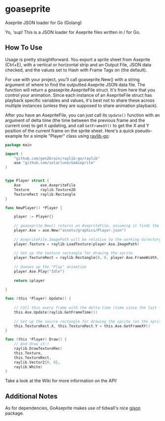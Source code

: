 # goaseprite
Aseprite JSON loader for Go (Golang)

Yo, 'sup! This is a JSON loader for Aseprite files written in / for Go.

## How To Use

Usage is pretty straightforward. You export a sprite sheet from Aseprite (Ctrl+E), with a vertical or horizontal strip and an Output File, JSON data checked, and the values set to Hash with Frame Tags on (the default).

For use with your project, you'll call goaseprite.New() with a string argument of where to find the outputted Aseprite JSON data file. The function will return a goaseprite.AsepriteFile struct. It's from here that you control your animation. Since each instance of an AsepriteFile struct has playback specific variables and values, it's best not to share these across multiple instances (unless they are supposed to share animation playback).

After you have an AsepriteFile, you can just call its `Update()` function with an argument of delta time (the time between the previous frame and the current one) to get it updating, and call `GetFrameXY()` to get the X and Y position of the current frame on the sprite sheet. Here's a quick pseudo-example for a simple "Player" class using [raylib-go](https://github.com/gen2brain/raylib-go):

```go
package main

import (
	"github.com/gen2brain/raylib-go/raylib"
	ase "github.com/solarlune/GoAseprite"
)


type Player struct {
    Ase         ase.AsepriteFile
    Texture     raylib.Texture2D
    TextureRect raylib.Rectangle
}

func NewPlayer() *Player {

    player := Player{}
    
    // goaseprite.New() returns an AsepriteFile, assuming it finds the JSON file
    player.Ase = ase.New("assets/graphics/Player.json")
    
    // AsepriteFile.ImagePath will be relative to the working directory
    player.Texture = raylib.LoadTexture(player.Ase.ImagePath)
    
    // Set up the texture rectangle for drawing the sprite
    player.TextureRect = raylib.Rectangle{0, 0, player.Ase.FrameWidth, player.Ase.FrameHeight}
    
    // Queues up the "Play" animation
    player.Ase.Play("Idle")
    
    return &player
    
}

func (this *Player) Update() {
    
    // Call this every frame with the delta-time (time since the last frame)
    this.Ase.Update(raylib.GetFrameTime())
    
    // Set up the source rectangle for drawing the sprite (on the sprite sheet)
    this.TextureRect.X, this.TextureRect.Y = this.Ase.GetFrameXY()
}

func (this *Player) Draw() {
    // And draw it~!
    raylib.DrawTextureRec(
    this.Texture,
    this.TextureRect,
    raylib.Vector2{0, 0},
    raylib.White)
}

```

Take a look at the Wiki for more information on the API!

## Additional Notes

As for dependencies, GoAseprite makes use of tidwall's nice [gjson](https://github.com/tidwall/gjson) package. 

